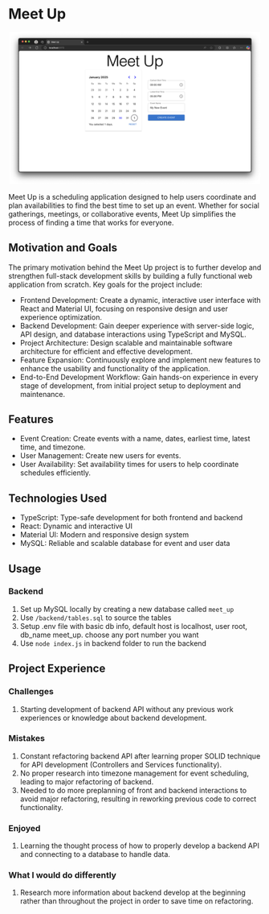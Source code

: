 # Meet Up

<div align='center'>
<img src="meet_up_preview.png" alt="Sample Image" width="500">
</div>

<!-- ![Sample Image](meet_up_preview.png) -->

Meet Up is a scheduling application designed to help users coordinate and plan availabilities to find the best time to set up an event. Whether for social gatherings, meetings, or collaborative events, Meet Up simplifies the process of finding a time that works for everyone.

## Motivation and Goals

The primary motivation behind the Meet Up project is to further develop and strengthen full-stack development skills by building a fully functional web application from scratch. Key goals for the project include:

- Frontend Development: Create a dynamic, interactive user interface with React and Material UI, focusing on responsive design and user experience optimization.
- Backend Development: Gain deeper experience with server-side logic, API design, and database interactions using TypeScript and MySQL.
- Project Architecture: Design scalable and maintainable software architecture for efficient and effective development.
- Feature Expansion: Continuously explore and implement new features to enhance the usability and functionality of the application.
- End-to-End Development Workflow: Gain hands-on experience in every stage of development, from initial project setup to deployment and maintenance.

## Features

- Event Creation: Create events with a name, dates, earliest time, latest time, and timezone.
- User Management: Create new users for events.
- User Availability: Set availability times for users to help coordinate schedules efficiently.

## Technologies Used

- TypeScript: Type-safe development for both frontend and backend
- React: Dynamic and interactive UI
- Material UI: Modern and responsive design system
- MySQL: Reliable and scalable database for event and user data

## Usage

### Backend

1. Set up MySQL locally by creating a new database called `meet_up`
2. Use `/backend/tables.sql` to source the tables
3. Setup .env file with basic db info, default host is localhost, user root, db_name meet_up. choose any port number you want
4. Use ``` node index.js ``` in backend folder to run the backend

## Project Experience

### Challenges

1. Starting development of backend API without any previous work experiences or knowledge about backend development.

### Mistakes

1. Constant refactoring backend API after learning proper SOLID technique for API development (Controllers and Services functionality).
2. No proper research into timezone management for event scheduling, leading to major refactoring of backend.
3. Needed to do more preplanning of front and backend interactions to avoid major refactoring, resulting in reworking previous code to correct functionality.

### Enjoyed

1. Learning the thought process of how to properly develop a backend API and connecting to a database to handle data.

### What I would do differently

1. Research more information about backend develop at the beginning rather than throughout the project in order to save time on refactoring.
